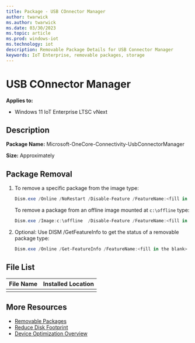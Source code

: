```yaml
---
title: Package - USB COnnector Manager
author: twarwick
ms.author: twarwick
ms.date: 03/30/2023
ms.topic: article
ms.prod: windows-iot
ms.technology: iot
description: Removable Package Details for USB Connector Manager
keywords: IoT Enterprise, removable packages, storage
---
```


# USB COnnector Manager

**Applies to:**

- Windows&nbsp;11&nbsp;IoT&nbsp;Enterprise&nbsp;LTSC&nbsp;vNext

## Description

<fill in the blank>

**Package Name:** Microsoft-OneCore-Connectivity-UsbConnectorManager

**Size:** Approximately <fill in the blank>

## Package Removal

1. To remove a specific package from the image type:

   ```powershell
   Dism.exe /Online /NoRestart /Disable-Feature /FeatureName:<fill in the blank> /PackageName:@Package
   ````

   To remove a package from an offline image mounted at `c:\offline` type:

   ```powershell
   Dism.exe /Image:c:\offline  /Disable-Feature /FeatureName:<fill in the blank> /PackageName:@Package
   ```

1. Optional: Use DISM /GetFeatureInfo to get the status of a removable package type:

   ```powershell
   Dism.exe /Online /Get-FeatureInfo /FeatureName:<fill in the blank> /PackageName:@Package
   ````

## File List

| File Name | Installed Location |
|-----------|--------------------|
| <fill in the blank>| <fill in the blank>  |

## More Resources

- [Removable Packages](/windows/iot/iot-enterprise/Optimize-Your-Device/Removable-Packages)
- [Reduce Disk Footprint](/windows/iot/iot-enterprise/Optimize-Your-Device/Reduce-Disk-Footprint)
- [Device Optimization Overview](/windows/iot/iot-enterprise/Optimize-Your-Device/Overview)
